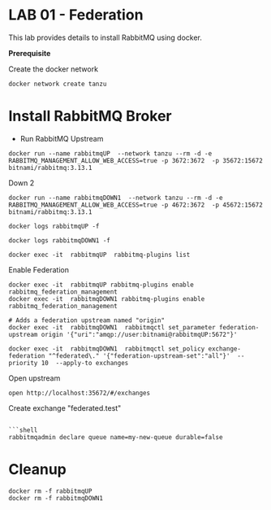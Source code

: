 # LAB 01 - Federation

This lab provides details to install RabbitMQ using docker.

**Prerequisite**

Create the docker network

```shell
docker network create tanzu
```

#  Install RabbitMQ Broker

- Run RabbitMQ Upstream
```shell
docker run --name rabbitmqUP  --network tanzu --rm -d -e RABBITMQ_MANAGEMENT_ALLOW_WEB_ACCESS=true -p 3672:3672  -p 35672:15672  bitnami/rabbitmq:3.13.1 
```

Down 2
```shell
docker run --name rabbitmqDOWN1  --network tanzu --rm -d -e RABBITMQ_MANAGEMENT_ALLOW_WEB_ACCESS=true -p 4672:3672  -p 45672:15672  bitnami/rabbitmq:3.13.1 
```


```shell
docker logs rabbitmqUP -f
```

```shell
docker logs rabbitmqDOWN1 -f
```

```shell
docker exec -it  rabbitmqUP  rabbitmq-plugins list
```


Enable Federation

```shell
docker exec -it  rabbitmqUP rabbitmq-plugins enable rabbitmq_federation_management
docker exec -it  rabbitmqDOWN1 rabbitmq-plugins enable rabbitmq_federation_management
```

```shell
# Adds a federation upstream named "origin"
docker exec -it  rabbitmqDOWN1  rabbitmqctl set_parameter federation-upstream origin '{"uri":"amqp://user:bitnami@rabbitmqUP:5672"}'
```

```shell
docker exec -it  rabbitmqDOWN1  rabbitmqctl set_policy exchange-federation "^federated\." '{"federation-upstream-set":"all"}'  --priority 10  --apply-to exchanges
```


Open upstream

```shell
open http://localhost:35672/#/exchanges
```

Create exchange "federated.test"
```

```shell
rabbitmqadmin declare queue name=my-new-queue durable=false
```

# Cleanup


```shell
docker rm -f rabbitmqUP
docker rm -f rabbitmqDOWN1
```